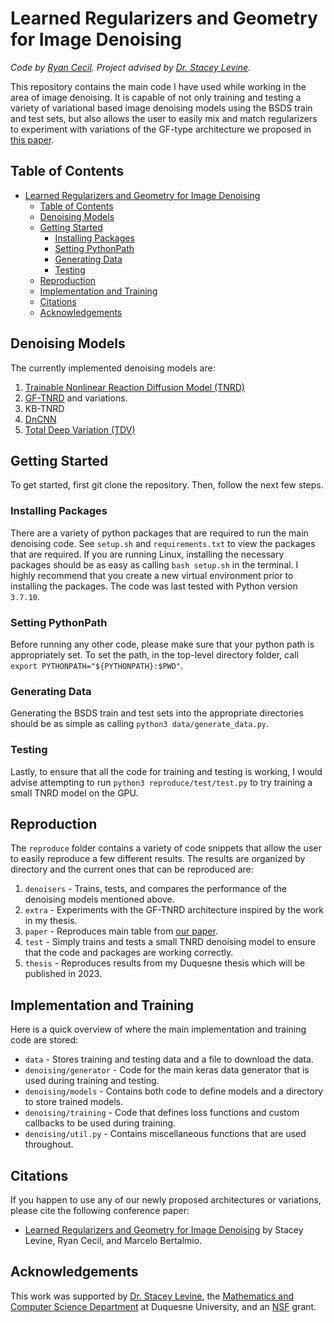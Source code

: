 # Learned Regularizers and Geometry for Image Denoising

*Code by [Ryan Cecil](https://www.cecil-ryan.com/). Project advised by [Dr. Stacey Levine](https://www.duq.edu/academics/faculty/stacey-levine).*

This repository contains the main code I have used while working in the area of
image denoising. It is capable of not only training and testing a variety of variational based 
image denoising models using the BSDS train and test sets, but also allows the user
to easily mix and match regularizers to experiment with variations of the GF-type architecture we proposed in
[this paper](https://www.bmvc2021-virtualconference.com/assets/papers/1117.pdf).

## Table of Contents
- [Learned Regularizers and Geometry for Image Denoising](#learned-regularizers-and-geometry-for-image-denoising)
  - [Table of Contents](#table-of-contents)
  - [Denoising Models <a name="denoisingmodels"></a>](#denoising-models-)
  - [Getting Started](#getting-started)
    - [Installing Packages](#installing-packages)
    - [Setting PythonPath](#setting-pythonpath)
    - [Generating Data](#generating-data)
    - [Testing](#testing)
  - [Reproduction](#reproduction)
  - [Implementation and Training](#implementation-and-training)
  - [Citations](#citations)
  - [Acknowledgements](#acknowledgements)

## Denoising Models <a name="denoisingmodels"></a>

The currently implemented denoising models are:

1. [Trainable Nonlinear Reaction Diffusion Model (TNRD)](https://ieeexplore.ieee.org/document/7527621)
2. [GF-TNRD](https://www.bmvc2021-virtualconference.com/assets/papers/1117.pdf) and variations.
3. KB-TNRD
3. [DnCNN](https://arxiv.org/abs/1608.03981)
5. [Total Deep Variation (TDV)](https://arxiv.org/abs/2001.05005)

## Getting Started

To get started, first git clone the repository. Then, follow the next few steps.

### Installing Packages

There are a variety of python packages that are required to run the main denoising code. See ``setup.sh`` and ``requirements.txt`` to
view the packages that are required. If you are running Linux, installing the necessary packages should 
be as easy as calling ``bash setup.sh`` in the terminal. I highly recommend that you create a new virtual 
environment prior to installing the packages. The code was last tested with Python version ``3.7.10``.

### Setting PythonPath

Before running any other code, please make sure that your python path is appropriately set. To set the path,
in the top-level directory folder, call ``export PYTHONPATH="${PYTHONPATH}:$PWD"``.

### Generating Data

Generating the BSDS train and test sets into the appropriate directories should be as simple as calling 
``python3 data/generate_data.py``.

### Testing

Lastly, to ensure that all the code for training and testing is working, I would advise attempting to
run ``python3 reproduce/test/test.py`` to try training a small TNRD model on the GPU.

## Reproduction

The ``reproduce`` folder contains a variety of code snippets that allow the user to easily 
reproduce a few different results. The results are organized by directory and the current ones
that can be reproduced are:

1. ``denoisers`` - Trains, tests, and compares the performance of the denoising models mentioned above.
2. ``extra`` - Experiments with the GF-TNRD architecture inspired by the work in my thesis.
3. ``paper`` - Reproduces main table from [our paper](https://www.bmvc2021-virtualconference.com/assets/papers/1117.pdf).
4. ``test`` - Simply trains and tests a small TNRD denoising model to ensure that the code and packages are
        working correctly.
5. ``thesis`` - Reproduces results from my Duquesne thesis which will be published in 2023.

## Implementation and Training

Here is a quick overview of where the main implementation and training code are stored:

- ``data`` - Stores training and testing data and a file to download the data.
- ``denoising/generator`` - Code for the main keras data generator that is used during training and testing.
- ``denoising/models`` - Contains both code to define models and a directory to store trained models.
- ``denoising/training`` - Code that defines loss functions and custom callbacks to be used during training.
- ``denoising/util.py`` - Contains miscellaneous functions that are used throughout.

## Citations

If you happen to use any of our newly proposed architectures or variations, 
please cite the following conference paper:

- [Learned Regularizers and Geometry for Image Denoising](https://www.bmvc2021-virtualconference.com/conference/papers/paper_1117.html) by Stacey Levine, Ryan Cecil, and Marcelo Bertalmio.



## Acknowledgements

This work was supported by [Dr. Stacey Levine](https://www.duq.edu/academics/faculty/stacey-levine), the [Mathematics and 
Computer Science Department](https://www.duq.edu/academics/schools/liberal-arts/academics/departments-and-centers/mathematics-and-computer-science) 
at Duquesne University, and an [NSF](https://www.nsf.gov/) grant.